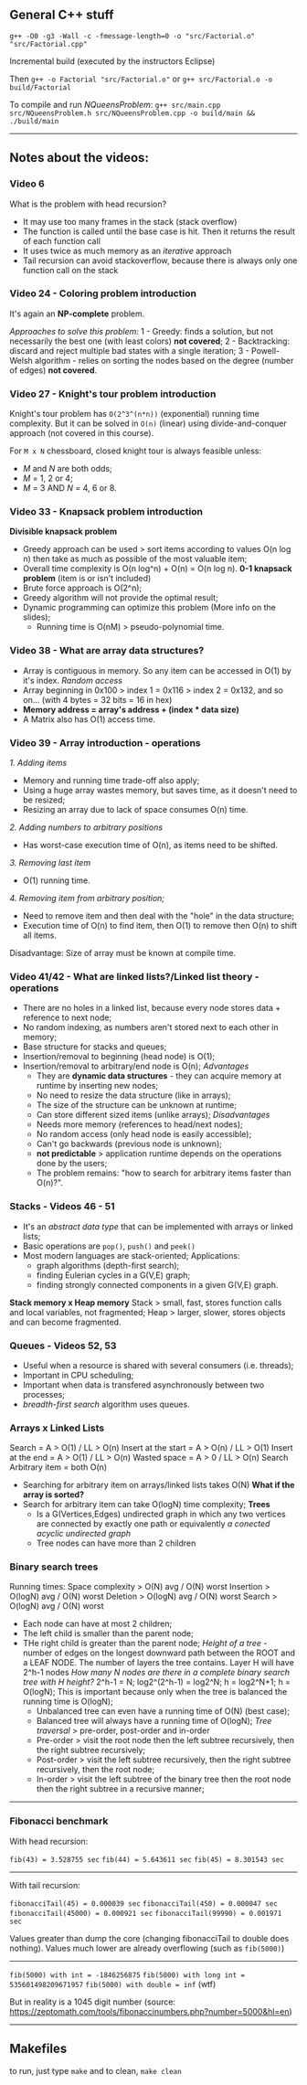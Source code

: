 ## General C++ stuff
`g++ -O0 -g3 -Wall -c -fmessage-length=0 -o "src/Factorial.o" "src/Factorial.cpp"`

Incremental build (executed by the instructors Eclipse)

Then `g++ -o Factorial "src/Factorial.o"` or `g++ src/Factorial.o -o build/Factorial`

To compile and run *NQueensProblem*: `g++ src/main.cpp src/NQueensProblem.h src/NQueensProblem.cpp -o build/main && ./build/main`

---

## Notes about the videos:

### Video 6
What is the problem with head recursion?
- It may use too many frames in the stack (stack overflow)
- The function is called until the base case is hit. Then it returns the result of each function call
- It uses twice as much memory as an *iterative* approach
- Tail recursion can avoid stackoverflow, because there is always only one function call on the stack

### Video 24 - Coloring problem introduction
It's again an **NP-complete** problem.

*Approaches to solve this problem:*
1 - Greedy: finds a solution, but not necessarily the best one (with least colors) **not covered**;
2 - Backtracking: discard and reject multiple bad states with a single iteration;
3 - Powell-Welsh algorithm - relies on sorting the nodes based on the degree (number of edges) **not covered**.


### Video 27 - Knight's tour problem introduction
Knight's tour problem has `O(2^3^(n*n))` (exponential) running time complexity.
But it can be solved in `O(n)` (linear) using divide-and-conquer approach (not covered in this course).

For `M x N` chessboard, closed knight tour is always feasible unless:
- *M* and *N* are both odds;
- *M* = 1, 2 or 4;
- *M* = 3 AND *N* = 4, 6 or 8.

### Video 33 - Knapsack problem introduction
**Divisible knapsack problem**
  - Greedy approach can be used > sort items according to values O(n log n) then take as much as possible of the most valuable item;
  - Overall time complexity is O(n log^n) + O(n) = O(n log n).
**0-1 knapsack problem** (item is or isn't included)
  - Brute force approach is O(2^n);
  - Greedy algorithm will not provide the optimal result;
  - Dynamic programming can optimize this problem (More info on the slides);
    - Running time is O(nM) > pseudo-polynomial time.

### Video 38 - What are array data structures?
  - Array is contiguous in memory. So any item can be accessed in O(1) by it's index. *Random access*
  - Array beginning in 0x100 > index 1 = 0x116 > index 2 = 0x132, and so on... (with 4 bytes = 32 bits = 16 in hex)
  - **Memory address = array's address + (index * data size)**
  - A Matrix also has O(1) access time.

### Video 39 - Array introduction - operations
*1. Adding items*
  - Memory and running time trade-off also apply;
  - Using a huge array wastes memory, but saves time, as it doesn't need to be resized;
  - Resizing an array due to lack of space consumes O(n) time.

*2. Adding numbers to arbitrary positions*
  - Has worst-case execution time of O(n), as items need to be shifted.

*3. Removing last item*
  - O(1) running time.

*4. Removing item from arbitrary position;*
  - Need to remove item and then deal with the "hole" in the data structure;
  - Execution time of O(n) to find item, then O(1) to remove then O(n) to shift all items.

Disadvantage: Size of array must be known at compile time.

### Video 41/42 - What are linked lists?/Linked list theory - operations
  - There are no holes in a linked list, because every node stores data + reference to next node;
  - No random indexing, as numbers aren't stored next to each other in memory;
  - Base structure for stacks and queues;
  - Insertion/removal to beginning (head node) is O(1);
  - Insertion/removal to arbitrary/end node is O(n);
  *Advantages*
    - They are **dynamic data structures** - they can acquire memory at runtime by inserting new nodes;
    - No need to resize the data structure (like in arrays);
    - The size of the structure can be unknown at runtime;
    - Can store different sized items (unlike arrays);
  *Disadvantages*
    - Needs more memory (references to head/next nodes);
    - No random access (only head node is easily accessible);
    - Can't go backwards (previous node is unknown);
    - **not predictable** > application runtime depends on the operations done by the users;
    - The problem remains: "how to search for arbitrary items faster than O(n)?".

### Stacks - Videos 46 - 51
- It's an *abstract data type* that can be implemented with arrays or linked lists;
- Basic operations are `pop()`, `push()` and `peek()`
- Most modern languages are stack-oriented;
Applications:
  - graph algorithms (depth-first search);
  - finding Eulerian cycles in a G(V,E) graph;
  - finding strongly connected components in a given G(V,E) graph.

**Stack memory x Heap memory**
Stack > small, fast, stores function calls and local variables, not fragmented;
Heap > larger, slower, stores objects and can become fragmented.

### Queues - Videos 52, 53
- Useful when a resource is shared with several consumers (i.e. threads);
- Important in CPU scheduling;
- Important when data is transfered asynchronously between two processes;
- *breadth-first search* algorithm uses queues.

### Arrays x Linked Lists
Search                  = A > O(1)  / LL > O(n)
Insert at the start     = A > O(n)  / LL > O(1)
Insert at the end       = A > O(1)  / LL > O(n)
Wasted space            = A > 0     / LL > O(n)
Search Arbitrary item   = both O(n)

- Searching for arbitrary item on arrays/linked lists takes O(N)
**What if the array is sorted?**
- Search for arbitrary item can take O(logN) time complexity;
**Trees**
  - Is a G(Vertices,Edges) undirected graph in which any two vertices are connected by exactly one path or
    equivalently *a conected acyclic undirected graph*
  - Tree nodes can have more than 2 children

### Binary search trees
Running times:
Space complexity > O(N) avg / O(N) worst
Insertion > O(logN) avg / O(N) worst
Deletion > O(logN) avg / O(N) worst
Search > O(logN) avg / O(N) worst

- Each node can have at most 2 children;
- The left child is smaller than the parent node;
- THe right child is greater than the parent node;
  *Height of a tree* - number of edges on the longest downward path between the ROOT and a LEAF NODE.
    The number of layers the tree contains.
    Layer H will have 2^h-1 nodes
    *How many N nodes are there in a complete binary search tree with H height?*
    2^h-1 = N;
    log2^(2^h-1) = log2^N; <!-- Apply log2 to both sides -->
    h = log2^N+1;
    h = O(logN); This is important because only when the tree is balanced the running time is O(logN);
  - Unbalanced tree can even have a running time of O(N) (best case);
  - Balanced tree will always have a running time of O(logN);
*Tree traversal* > pre-order, post-order and in-order
  - Pre-order > visit the root node then the left subtree recursively, then the right subtree recursively;
  - Post-order > visit the left subtree recursively, then the right subtree recursively, then the root node;
  - In-order > visit the left subtree of the binary tree then the root node then the right subtree in a recursive manner;
---

### Fibonacci benchmark

With head recursion:

`fib(43) = 3.528755 sec`
`fib(44) = 5.643611 sec`
`fib(45) = 8.301543 sec`

---

With tail recursion:

`fibonacciTail(45) = 0.000039 sec`
`fibonacciTail(450) = 0.000047 sec`
`fibonacciTail(45000) = 0.000921 sec`
`fibonacciTail(99990) = 0.001971 sec`

Values greater than dump the core (changing fibonacciTail to double does nothing).
Values much lower are already overflowing (such as `fib(5000)`)

---

`fib(5000) with int = -1846256875`
`fib(5000) with long int = 535601498209671957`
`fib(5000) with double = inf` (wtf)

But in reality is a 1045 digit number (source: https://zeptomath.com/tools/fibonaccinumbers.php?number=5000&hl=en)

---

## Makefiles

to run, just type `make` and to clean, `make clean`